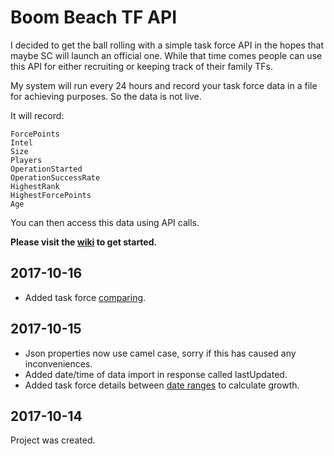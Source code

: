 # Boom Beach TF API

I decided to get the ball rolling with a simple task force API in the hopes that maybe SC will launch an official one. While that time comes people can use this API for either recruiting or keeping track of their family TFs. 

My system will run every 24 hours and record your task force data in a file for achieving purposes. So the data is not live.

It will record:

    ForcePoints
    Intel
    Size
    Players
    OperationStarted
    OperationSuccessRate
    HighestRank
    HighestForcePoints
    Age 


You can then access this data using API calls.

**Please visit the [wiki](https://github.com/Techployee/bb-tf-api/wiki) to get started.**

## 2017-10-16
* Added task force [comparing](https://github.com/Techployee/bb-tf-api/wiki/Task-Force-Compare).

## 2017-10-15
* Json properties now use camel case, sorry if this has caused any inconveniences.
* Added date/time of data import in response called lastUpdated.
* Added task force details between [date ranges](https://github.com/Techployee/bb-tf-api/wiki/Task-Force-Tag#task-force-details-between-dates) to calculate growth.

## 2017-10-14
Project was created.
